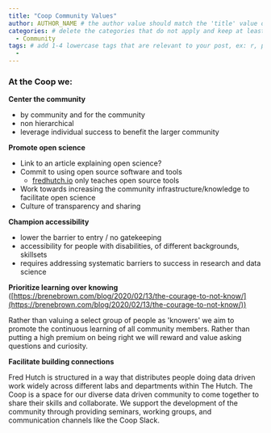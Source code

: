 ```yaml
---
title: "Coop Community Values"
author: AUTHOR_NAME # the author value should match the 'title' value of your contributor file located here /gh-pages/_contributors. If you do not have a contributor file, please feel free to make one or contact one of our team members to assist you.
categories: # delete the categories that do not apply and keep at least one
  - Community
tags: # add 1-4 lowercase tags that are relevant to your post, ex: r, python, genomics, workflows
  - 
---
```

### At the Coop we:

**Center the community**

- by community and for the community
- non hierarchical
- leverage individual success to benefit the larger community

**Promote open science**

- Link to an article explaining open science?
- Commit to using open source software and tools
    - [fredhutch.io](http://fredhutch.io) only teaches open source tools
- Work towards increasing the community infrastructure/knowledge to facilitate open science
- Culture of transparency and sharing

**Champion accessibility**

- lower the barrier to entry / no gatekeeping
- accessibility for people with disabilities, of different backgrounds, skillsets
- requires addressing systematic barriers to success in research and data science

**Prioritize learning over knowing** ([https://brenebrown.com/blog/2020/02/13/the-courage-to-not-know/](https://brenebrown.com/blog/2020/02/13/the-courage-to-not-know/))

Rather than valuing a select group of people as 'knowers' we aim to promote the continuous learning of all community members. Rather than putting a high premium on being right we will reward and value asking questions and curiosity.

**Facilitate building connections**

Fred Hutch is structured in a way that distributes people doing data driven work widely across different labs and departments within The Hutch. The Coop is a space for our diverse data driven community to come together to share their skills and collaborate. We support the development of the community through providing seminars, working groups, and communication channels like the Coop Slack.
